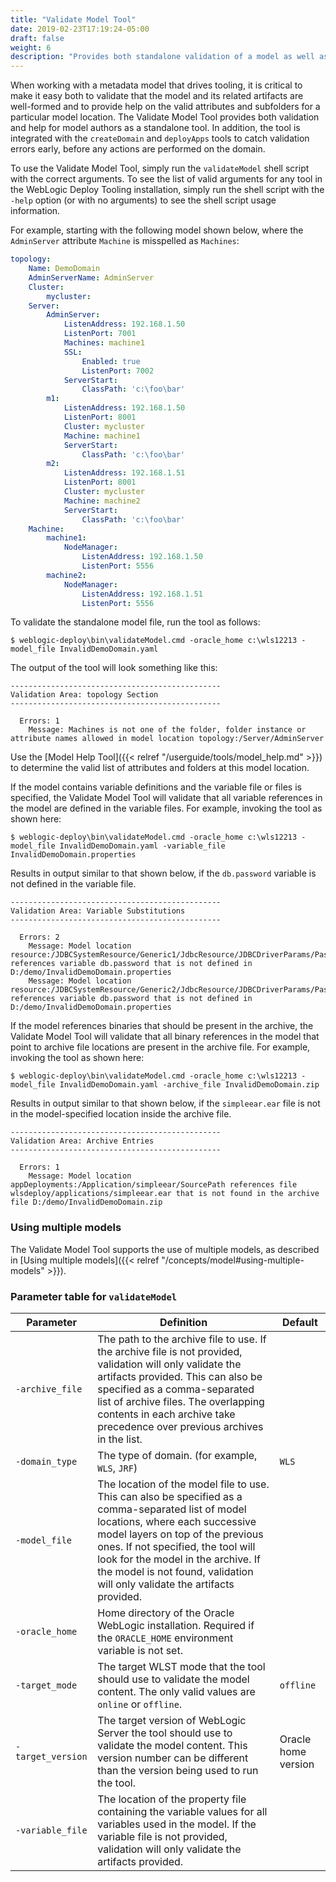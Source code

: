 ```yaml
---
title: "Validate Model Tool"
date: 2019-02-23T17:19:24-05:00
draft: false
weight: 6
description: "Provides both standalone validation of a model as well as model usage information to help users write or edit their models."
---
```



When working with a metadata model that drives tooling, it is critical to make it easy both to validate that the model and its related artifacts are well-formed and to provide help on the valid attributes and subfolders for a particular model location.  The Validate Model Tool provides both validation and help for model authors as a standalone tool.  In addition, the tool is integrated with the `createDomain` and `deployApps` tools to catch validation errors early, before any actions are performed on the domain.

To use the Validate Model Tool, simply run the `validateModel` shell script with the correct arguments.  To see the list of valid arguments for any tool in the WebLogic Deploy Tooling installation, simply run the shell script with the `-help` option (or with no arguments) to see the shell script usage information.

For example, starting with the following model shown below, where the `AdminServer` attribute `Machine` is misspelled as `Machines`:

```yaml
topology:
    Name: DemoDomain
    AdminServerName: AdminServer
    Cluster:
        mycluster:
    Server:
        AdminServer:
            ListenAddress: 192.168.1.50
            ListenPort: 7001
            Machines: machine1
            SSL:
                Enabled: true
                ListenPort: 7002
            ServerStart:
                ClassPath: 'c:\foo\bar'
        m1:
            ListenAddress: 192.168.1.50
            ListenPort: 8001
            Cluster: mycluster
            Machine: machine1
            ServerStart:
                ClassPath: 'c:\foo\bar'
        m2:
            ListenAddress: 192.168.1.51
            ListenPort: 8001
            Cluster: mycluster
            Machine: machine2
            ServerStart:
                ClassPath: 'c:\foo\bar'
    Machine:
        machine1:
            NodeManager:
                ListenAddress: 192.168.1.50
                ListenPort: 5556
        machine2:
            NodeManager:
                ListenAddress: 192.168.1.51
                ListenPort: 5556
```

To validate the standalone model file, run the tool as follows:

    $ weblogic-deploy\bin\validateModel.cmd -oracle_home c:\wls12213 -model_file InvalidDemoDomain.yaml

The output of the tool will look something like this:

    -----------------------------------------------
    Validation Area: topology Section
    -----------------------------------------------

      Errors: 1
        Message: Machines is not one of the folder, folder instance or attribute names allowed in model location topology:/Server/AdminServer

Use the [Model Help Tool]({{< relref "/userguide/tools/model_help.md" >}}) to determine the valid list of attributes and folders at this model location.

If the model contains variable definitions and the variable file or files is specified, the Validate Model Tool will validate that all variable references in the model are defined in the variable files.  For example, invoking the tool as shown here:

    $ weblogic-deploy\bin\validateModel.cmd -oracle_home c:\wls12213 -model_file InvalidDemoDomain.yaml -variable_file InvalidDemoDomain.properties

Results in output similar to that shown below, if the `db.password` variable is not defined in the variable file.

    -----------------------------------------------
    Validation Area: Variable Substitutions
    -----------------------------------------------

      Errors: 2
        Message: Model location resource:/JDBCSystemResource/Generic1/JdbcResource/JDBCDriverParams/PasswordEncrypted references variable db.password that is not defined in D:/demo/InvalidDemoDomain.properties
        Message: Model location resource:/JDBCSystemResource/Generic2/JdbcResource/JDBCDriverParams/PasswordEncrypted references variable db.password that is not defined in D:/demo/InvalidDemoDomain.properties

If the model references binaries that should be present in the archive, the Validate Model Tool will validate that all binary references in the model that point to archive file locations are present in the archive file.  For example, invoking the tool as shown here:

    $ weblogic-deploy\bin\validateModel.cmd -oracle_home c:\wls12213 -model_file InvalidDemoDomain.yaml -archive_file InvalidDemoDomain.zip

Results in output similar to that shown below, if the `simpleear.ear` file is not in the model-specified location inside the archive file.

    -----------------------------------------------
    Validation Area: Archive Entries
    -----------------------------------------------

      Errors: 1
        Message: Model location appDeployments:/Application/simpleear/SourcePath references file wlsdeploy/applications/simpleear.ear that is not found in the archive file D:/demo/InvalidDemoDomain.zip

### Using multiple models

The Validate Model Tool supports the use of multiple models, as described in [Using multiple models]({{< relref "/concepts/model#using-multiple-models" >}}).

### Parameter table for `validateModel`
| Parameter | Definition | Default |
| ---- | ---- | ---- |
| `-archive_file` | The path to the archive file to use.  If the archive file is not provided, validation will only validate the artifacts provided.  This can also be specified as a comma-separated list of archive files.  The overlapping contents in each archive take precedence over previous archives in the list. |    |
| `-domain_type` | The type of domain.  (for example, `WLS`, `JRF`) | `WLS` |
| `-model_file` | The location of the model file to use.  This can also be specified as a comma-separated list of model locations, where each successive model layers on top of the previous ones. If not specified, the tool will look for the model in the archive. If the model is not found, validation will only validate the artifacts provided. |    |
| `-oracle_home` | Home directory of the Oracle WebLogic installation. Required if the `ORACLE_HOME` environment variable is not set. |    |
| `-target_mode` | The target WLST mode that the tool should use to validate the model content.  The only valid values are `online` or `offline`. | `offline` |
| `-target_version` | The target version of WebLogic Server the tool should use to validate the model content.  This version number can be different than the version being used to run the tool.  | Oracle home version   |
| `-variable_file` | The location of the property file containing the variable values for all variables used in the model. If the variable file is not provided, validation will only validate the artifacts provided. |    |
